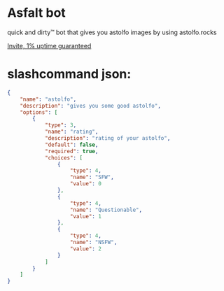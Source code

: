 # Asfalt bot

quick and dirty™️ bot that gives you astolfo images by using astolfo.rocks

[Invite, 1% uptime guaranteed](https://discord.com/oauth2/authorize?client_id=830048723442073600&scope=applications.commands)

# slashcommand json:

```json
{
	"name": "astolfo",
	"description": "gives you some good astolfo",
	"options": [
		{
			"type": 3,
			"name": "rating",
			"description": "rating of your astolfo",
			"default": false,
			"required": true,
			"choices": [
				{
					"type": 4,
					"name": "SFW",
					"value": 0
				},
				{
					"type": 4,
					"name": "Questionable",
					"value": 1
				},
				{
					"type": 4,
					"name": "NSFW",
					"value": 2
				}
			]
		}
	]
}
```
